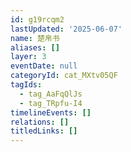 ```yaml
---
id: g19rcqm2
lastUpdated: '2025-06-07'
name: 楚帛书
aliases: []
layer: 3
eventDate: null
categoryId: cat_MXtv05QF
tagIds:
  - tag_AaFqQlJs
  - tag_TRpfu-I4
timelineEvents: []
relations: []
titledLinks: []
---
```


